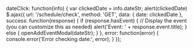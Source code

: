 dateClick: function(info) {
                var clickedDate = info.dateStr;
                alert(clickedDate)
                $.ajax({
                    url: '/schedule/check',
                    method: 'GET',
                    data: {
                        date: clickedDate
                    },
                    success: function(response) {
                        if (response.hasEvent) {
                            // Display the event (you can customize this as needed)
                            alert('Event: ' + response.event.title);
                        } else {
                            openAddEventModal(dateStr);
                        }
                    },
                    error: function(error) {
                        console.error('Error checking date:', error);
                    }
                });